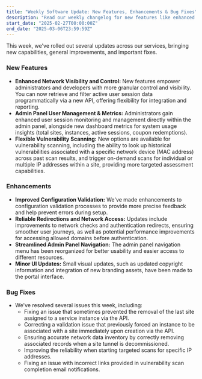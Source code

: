 ```yaml
---
title: "Weekly Software Update: New Features, Enhancements & Bug Fixes"
description: "Read our weekly changelog for new features like enhanced admin controls and targeted network scans, alongside general improvements and bug resolutions."
start_date: "2025-02-27T00:00:00Z"
end_date: "2025-03-06T23:59:59Z"
---
```


This week, we've rolled out several updates across our services, bringing new capabilities, general improvements, and important fixes.

### New Features

*   **Enhanced Network Visibility and Control:** New features empower administrators and developers with more granular control and visibility. You can now retrieve and filter active user session data programmatically via a new API, offering flexibility for integration and reporting.
*   **Admin Panel User Management & Metrics:** Administrators gain enhanced user session monitoring and management directly within the admin panel, alongside new dashboard metrics for system usage insights (total sites, instances, active sessions, coupon redemptions).
*   **Flexible Vulnerability Scanning:** New options are available for vulnerability scanning, including the ability to look up historical vulnerabilities associated with a specific network device (MAC address) across past scan results, and trigger on-demand scans for individual or multiple IP addresses within a site, providing more targeted assessment capabilities.

### Enhancements

*   **Improved Configuration Validation:** We've made enhancements to configuration validation processes to provide more precise feedback and help prevent errors during setup.
*   **Reliable Redirections and Network Access:** Updates include improvements to network checks and authentication redirects, ensuring smoother user journeys, as well as potential performance improvements for accessing allowed domains before authentication.
*   **Streamlined Admin Panel Navigation:** The admin panel navigation menu has been reorganized for better usability and easier access to different resources.
*   **Minor UI Updates:** Small visual updates, such as updated copyright information and integration of new branding assets, have been made to the portal interface.

### Bug Fixes

*   We've resolved several issues this week, including:
    *   Fixing an issue that sometimes prevented the removal of the last site assigned to a service instance via the API.
    *   Correcting a validation issue that previously forced an instance to be associated with a site immediately upon creation via the API.
    *   Ensuring accurate network data inventory by correctly removing associated records when a site tunnel is decommissioned.
    *   Improving the reliability when starting targeted scans for specific IP addresses.
    *   Fixing an issue with incorrect links provided in vulnerability scan completion email notifications.

